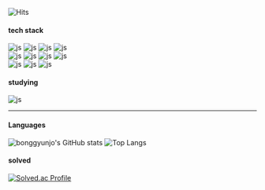 <div align="left">

 ![Hits](https://hits.seeyoufarm.com/api/count/incr/badge.svg?url=https%3A%2F%2Fgithub.com%2Fkim-soohyeon&count_bg=%23FFDAC7&title_bg=%23FFADAD&icon=&icon_color=%23E7E7E7&title=hits&edge_flat=false)
 



  
#### tech stack

![js](https://img.shields.io/badge/Vue.js-35495E?style=for-the-badge&logo=vue.js&logoColor=4FC08D)
![js](https://img.shields.io/badge/Spring-6DB33F?style=for-the-badge&logo=spring&logoColor=white)
![js](https://img.shields.io/badge/MySQL-00000F?style=for-the-badge&logo=mysql&logoColor=white)
![js](https://img.shields.io/badge/MariaDb-E34F26?style=for-the-badge&logo=mariadb&logoColor=green)
<br>
![js](https://img.shields.io/badge/JavaScript-F7DF1E?style=for-the-badge&logo=JavaScript&logoColor=white)
![js](https://img.shields.io/badge/HTML-239120?style=for-the-badge&logo=html5&logoColor=white)
![js](https://img.shields.io/badge/CSS-239120?&style=for-the-badge&logo=css3&logoColor=white)
![js](https://img.shields.io/badge/JavaScript-F7DF1E?style=for-the-badge&logo=JavaScript&logoColor=white)
<br>
![js](https://img.shields.io/badge/HTML5-E34F26?style=for-the-badge&logo=html5&logoColor=white)
![js](https://img.shields.io/badge/Python-14354C?style=for-the-badge&logo=python&logoColor=white)
![js](https://img.shields.io/badge/Java-ED8B00?style=for-the-badge&logo=openjdk&logoColor=white)
#### studying
![js](https://img.shields.io/badge/React-20232A?style=for-the-badge&logo=react&logoColor=61DAFB)


---

#### Languages

![bonggyunjo's GitHub stats](https://github-readme-stats.vercel.app/api?username=bonggyunjo&show_icons=true&theme=merko)
![Top Langs](https://github-readme-stats.vercel.app/api/top-langs/?username=bonggyunjo&layout=compact)

#### solved
[![Solved.ac Profile](http://mazassumnida.wtf/api/v2/generate_badge?boj=kjbg4565388)](https://solved.ac/kjbg4565388/)

</div>

